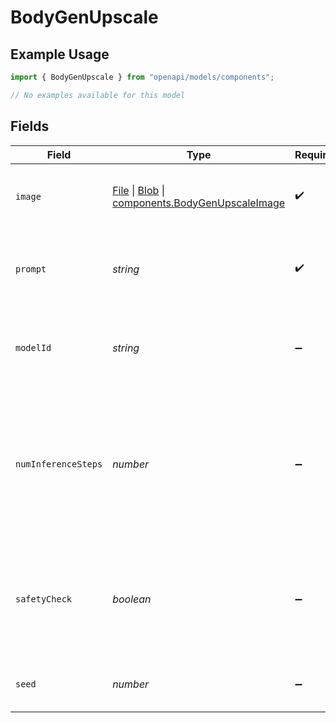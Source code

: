 # BodyGenUpscale

## Example Usage

```typescript
import { BodyGenUpscale } from "openapi/models/components";

// No examples available for this model
```

## Fields

| Field                                                                                                                                                                                                            | Type                                                                                                                                                                                                             | Required                                                                                                                                                                                                         | Description                                                                                                                                                                                                      |
| ---------------------------------------------------------------------------------------------------------------------------------------------------------------------------------------------------------------- | ---------------------------------------------------------------------------------------------------------------------------------------------------------------------------------------------------------------- | ---------------------------------------------------------------------------------------------------------------------------------------------------------------------------------------------------------------- | ---------------------------------------------------------------------------------------------------------------------------------------------------------------------------------------------------------------- |
| `image`                                                                                                                                                                                                          | [File](https://developer.mozilla.org/en-US/docs/Web/API/File) \| [Blob](https://developer.mozilla.org/en-US/docs/Web/API/Blob) \| [components.BodyGenUpscaleImage](../../models/components/bodygenupscaleimage.md) | :heavy_check_mark:                                                                                                                                                                                               | Uploaded image to modify with the pipeline.                                                                                                                                                                      |
| `prompt`                                                                                                                                                                                                         | *string*                                                                                                                                                                                                         | :heavy_check_mark:                                                                                                                                                                                               | Text prompt(s) to guide upscaled image generation.                                                                                                                                                               |
| `modelId`                                                                                                                                                                                                        | *string*                                                                                                                                                                                                         | :heavy_minus_sign:                                                                                                                                                                                               | Hugging Face model ID used for upscaled image generation.                                                                                                                                                        |
| `numInferenceSteps`                                                                                                                                                                                              | *number*                                                                                                                                                                                                         | :heavy_minus_sign:                                                                                                                                                                                               | Number of denoising steps. More steps usually lead to higher quality images but slower inference. Modulated by strength.                                                                                         |
| `safetyCheck`                                                                                                                                                                                                    | *boolean*                                                                                                                                                                                                        | :heavy_minus_sign:                                                                                                                                                                                               | Perform a safety check to estimate if generated images could be offensive or harmful.                                                                                                                            |
| `seed`                                                                                                                                                                                                           | *number*                                                                                                                                                                                                         | :heavy_minus_sign:                                                                                                                                                                                               | Seed for random number generation.                                                                                                                                                                               |
